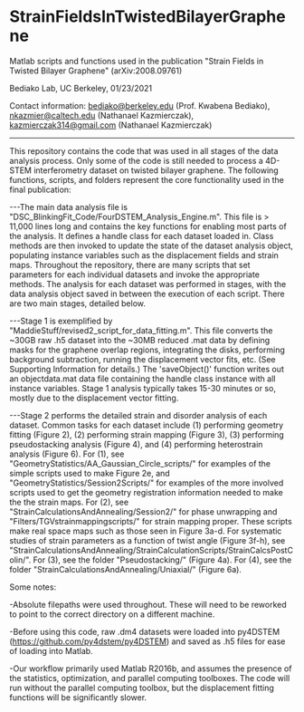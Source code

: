 # StrainFieldsInTwistedBilayerGraphene
Matlab scripts and functions used in the publication "Strain Fields in Twisted Bilayer Graphene" (arXiv:2008.09761)

Bediako Lab, UC Berkeley, 01/23/2021

Contact information:
bediako@berkeley.edu (Prof. Kwabena Bediako),
nkazmier@caltech.edu (Nathanael Kazmierczak),
kazmierczak314@gmail.com (Nathanael Kazmierczak)

------------------------------------------------------------------

This repository contains the code that was used in all stages of the data analysis process. Only some of the code is still needed to process a 4D-STEM interferometry dataset on twisted bilayer graphene. The following functions, scripts, and folders represent the core functionality used in the final publication:

---The main data analysis file is "DSC_BlinkingFit_Code/FourDSTEM_Analysis_Engine.m". This file is > 11,000 lines long and contains the key functions for enabling most parts of the analysis. It defines a handle class for each dataset loaded in. Class methods are then invoked to update the state of the dataset analysis object, populating instance variables such as the displacement fields and strain maps. Throughout the repository, there are many scripts that set parameters for each individual datasets and invoke the appropriate methods. The analysis for each dataset was performed in stages, with the data analysis object saved in between the execution of each script. There are two main stages, detailed below.

---Stage 1 is exemplified by "MaddieStuff/revised2_script_for_data_fitting.m". This file converts the ~30GB raw .h5 dataset into the ~30MB reduced .mat data by defining masks for the graphene overlap regions, integrating the disks, performing background subtraction, running the displacement vector fits, etc. (See Supporting Information for details.) The 'saveObject()' function writes out an objectdata.mat data file containing the handle class instance with all instance variables. Stage 1 analysis typically takes 15-30 minutes or so, mostly due to the displacement vector fitting.

---Stage 2 performs the detailed strain and disorder analysis of each dataset. Common tasks for each dataset include (1) performing geometry fitting (Figure 2), (2) performing strain mapping (Figure 3), (3) performing pseudostacking analysis (Figure 4), and (4) performing heterostrain analysis (Figure 6). For (1), see "GeometryStatistics/AA_Gaussian_Circle_scripts/" for examples of the simple scripts used to make Figure 2e, and "GeometryStatistics/Session2Scripts/" for examples of the more involved scripts used to get the geometry registration information needed to make the the strain maps. For (2), see "StrainCalculationsAndAnnealing/Session2/" for phase unwrapping and "Filters/TGVstrainmappingscripts/" for strain mapping proper. These scripts make real space maps such as those seen in Figure 3a-d. For systematic studies of strain parameters as a function of twist angle (Figure 3f-h), see "StrainCalculationsAndAnnealing/StrainCalculationScripts/StrainCalcsPostColin/". For (3), see the folder "Pseudostacking/" (Figure 4a). For (4), see the folder "StrainCalculationsAndAnnealing/Uniaxial/" (Figure 6a).


Some notes:

-Absolute filepaths were used throughout. These will need to be reworked to point to the correct directory on a different machine. 

-Before using this code, raw .dm4 datasets were loaded into py4DSTEM (https://github.com/py4dstem/py4DSTEM) and saved as .h5 files for ease of loading into Matlab.

-Our workflow primarily used Matlab R2016b, and assumes the presence of the statistics, optimization, and parallel computing toolboxes. The code will run without the parallel computing toolbox, but the displacement fitting functions will be significantly slower.


